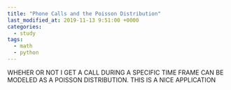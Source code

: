 ```yaml
---
title: "Phone Calls and the Poisson Distribution"
last_modified_at: 2019-11-13 9:51:00 +0000
categories:
  - study
tags:
  - math
  - python
---
```


<script type="text/javascript" async
  src="https://cdn.mathjax.org/mathjax/latest/MathJax.js?config=TeX-MML-AM_CHTML">
</script>

WHEHER OR NOT I GET A CALL DURING A SPECIFIC TIME FRAME CAN BE MODELED AS A POISSON DISTRIBUTION. THIS IS A NICE APPLICATION
